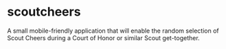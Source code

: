 scoutcheers
===========

A small mobile-friendly application that will enable the random selection of Scout Cheers during a Court of Honor or similar Scout get-together.
